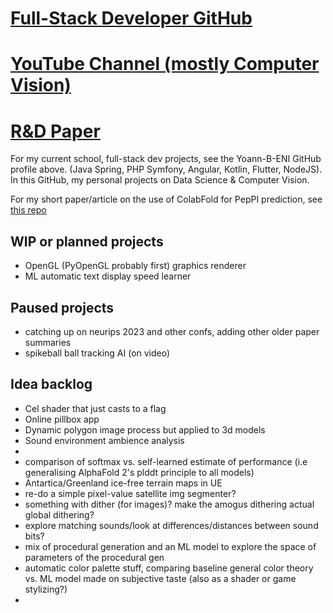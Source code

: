 # [Full-Stack Developer GitHub](https://github.com/Yoann-B-ENI)
# [YouTube Channel (mostly Computer Vision)](https://www.youtube.com/channel/UCF7LydIrqAgz4yRLbXo3Ojg)
# [R&D Paper](https://github.com/yoann-ba/ColabFold_PepPI_files)

For my current school, full-stack dev projects, see the Yoann-B-ENI GitHub profile above. (Java Spring, PHP Symfony, Angular, Kotlin, Flutter, NodeJS). 
In this GitHub, my personal projects on Data Science & Computer Vision. 

For my short paper/article on the use of ColabFold for PepPI prediction, see [this repo](https://github.com/yoann-ba/ColabFold_PepPI_files)

## WIP or planned projects
- OpenGL (PyOpenGL probably first) graphics renderer
- ML automatic text display speed learner

## Paused projects
- catching up on neurips 2023 and other confs, adding other older paper summaries
- spikeball ball tracking AI (on video)

## Idea backlog
- Cel shader that just casts to a flag
- Online pillbox app
- Dynamic polygon image process but applied to 3d models
- Sound environment ambience analysis
- 
- comparison of softmax vs. self-learned estimate of performance (i.e generalising AlphaFold 2's plddt principle to all models)
- Antartica/Greenland ice-free terrain maps in UE
- re-do a simple pixel-value satellite img segmenter?
- something with dither (for images)? make the amogus dithering actual global dithering?
- explore matching sounds/look at differences/distances between sound bits?
- mix of procedural generation and an ML model to explore the space of parameters of the procedural gen
- automatic color palette stuff, comparing baseline general color theory vs. ML model made on subjective taste (also as a shader or game stylizing?)
- 


